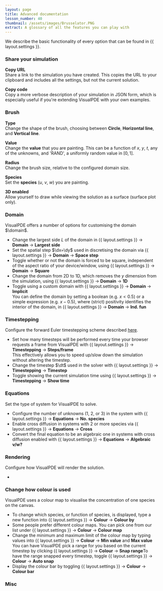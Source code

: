 ```yaml
---
layout: page
title: Advanced documentation
lesson_number: 40
thumbnail: /assets/images/Brusselator.PNG
extract: A glossary of all the features you can play with
---
```


We describe the basic functionality of every option that can be found in {{ layout.settings }}.

### Share your simulation <a id='copy-url'>
**Copy URL**\
Share a link to the simulation you have created. This copies the URL to your clipboard and includes all the settings, but not the current solution.

**Copy code**\
Copy a more verbose description of your simulation in JSON form, which is especially useful if you're extending VisualPDE with your own examples.

### Brush <a id='brush'>
**Type**\
Change the shape of the brush, choosing between **Circle**, **Horizontal line**, and **Vertical line**.

**Value**\
Change the **value** that you are painting. This can be a function of $x$, $y$, $t$, any of the unknowns, and 'RAND', a uniformly random value in $[0,1]$.

**Radius**\
Change the brush size, relative to the configured domain size.

**Species**\
Set the **species** ($u$, $v$, $w$) you are painting.

**3D enabled**\
Allow yourself to draw while viewing the solution as a surface (surface plot only).

### Domain <a id='domain'>
VisualPDE offers a number of options for customising the domain $\domain$.

* Change the largest side $L$ of the domain in <span class='click_sequence'>{{ layout.settings }} → **Domain** → **Largest side**</span>
* Set the spatial step $\dx=\dy$ used in discretising the domain via  <span class='click_sequence'>{{ layout.settings }} → **Domain** → **Space step**</span>
* Toggle whether or not the domain is forced to be square, independent of the aspect ratio of your device/window, using <span class='click_sequence'>{{ layout.settings }} → **Domain** → **Square**</span>
* Change the domain from 2D to 1D, which removes the $y$ dimension from the simulation, using <span class='click_sequence'>{{ layout.settings }} → **Domain** → **1D**</span>
* Toggle using a custom domain with <span class='click_sequence'>{{ layout.settings }} → **Domain** → **Implicit**</span>\
You can define the domain by setting a boolean (e.g. $x<0.5$) or a simple expression (e.g. $x-0.5$), where (strict) positivity identifies the interior of the domain, in <span class='click_sequence'>{{ layout.settings }} → **Domain** → **Ind. fun**</span>

### Timestepping <a id='timestepping'>
Configure the forward Euler timestepping scheme described [here](/user-guide/solver).

* Set how many timesteps will be performed every time your browser requests a frame from VisualPDE with <span class='click_sequence'>{{ layout.settings }} → **Timestepping** → **Steps/frame**</span>\
This effectively allows you to speed up/slow down the simulation without altering the timestep.
* Change the timestep $\dt$ used in the solver with <span class='click_sequence'>{{ layout.settings }} → **Timestepping** → **Timestep**</span>
* Toggle showing the current simulation time using <span class='click_sequence'>{{ layout.settings }} → **Timestepping** → **Show time**</span>

### Equations <a id='equations'>
Set the type of system for VisualPDE to solve.

* Configure the number of unknowns (1, 2, or 3) in the system with <span class='click_sequence'>{{ layout.settings }} → **Equations** → **No. species**</span>
* Enable cross diffusion in systems with 2 or more species via <span class='click_sequence'>{{ layout.settings }} → **Equations** → **Cross**</span>
* Convert the final equation to be an algebraic one in systems with cross diffusion enabled with <span class='click_sequence'>{{ layout.settings }} → **Equations** → **Algebraic v/w?**</span>

### Rendering <a id='rendering'>
Configure how VisualPDE will render the solution.

* 

### Change how colour is used <a id='colour'>
VisualPDE uses a colour map to visualise the concentration of one species on the canvas.

* To change which species, or function of species, is displayed, type a new function into <span class='click_sequence'>{{ layout.settings }} → **Colour** → **Colour by**</span> 
* Some people prefer different colour maps. You can pick one from our list under <span class='click_sequence'>{{ layout.settings }} → **Colour** → **Colour map**</span> 
* Change the minimum and maximum limit of the colour map by typing values into <span class='click_sequence'>{{ layout.settings }} → **Colour** → **Min value** and **Max value**</span>
You can have VisualPDE pick a range for you based on the current timestep by clicking <span class='click_sequence'>{{ layout.settings }} → **Colour** → **Snap range**</span>To have the range snapped every timestep, toggle <span class='click_sequence'>{{ layout.settings }} → **Colour** → **Auto snap**</span>
* Display the colour bar by toggling <span class='click_sequence'>{{ layout.settings }} → **Colour** → **Colour bar**</span>

### Misc <a id='misc'>
